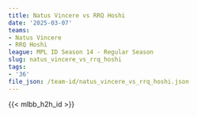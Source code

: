 ```yaml
---
title: Natus Vincere vs RRQ Hoshi
date: '2025-03-07'
teams:
- Natus Vincere
- RRQ Hoshi
league: MPL ID Season 14 - Regular Season
slug: natus_vincere_vs_rrq_hoshi
tags:
- '36'
file_json: /team-id/natus_vincere_vs_rrq_hoshi.json
---
```


{{< mlbb_h2h_id >}}

